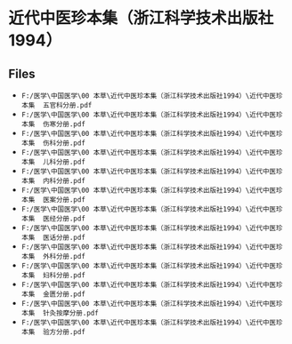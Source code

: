 # 近代中医珍本集（浙江科学技术出版社1994）

## Files

- `F:/医学\中国医学\00 本草\近代中医珍本集（浙江科学技术出版社1994）\近代中医珍本集  五官科分册.pdf`
- `F:/医学\中国医学\00 本草\近代中医珍本集（浙江科学技术出版社1994）\近代中医珍本集  伤寒分册.pdf`
- `F:/医学\中国医学\00 本草\近代中医珍本集（浙江科学技术出版社1994）\近代中医珍本集  伤科分册.pdf`
- `F:/医学\中国医学\00 本草\近代中医珍本集（浙江科学技术出版社1994）\近代中医珍本集  儿科分册.pdf`
- `F:/医学\中国医学\00 本草\近代中医珍本集（浙江科学技术出版社1994）\近代中医珍本集  内科分册.pdf`
- `F:/医学\中国医学\00 本草\近代中医珍本集（浙江科学技术出版社1994）\近代中医珍本集  医案分册.pdf`
- `F:/医学\中国医学\00 本草\近代中医珍本集（浙江科学技术出版社1994）\近代中医珍本集  医经分册.pdf`
- `F:/医学\中国医学\00 本草\近代中医珍本集（浙江科学技术出版社1994）\近代中医珍本集  医话分册.pdf`
- `F:/医学\中国医学\00 本草\近代中医珍本集（浙江科学技术出版社1994）\近代中医珍本集  外科分册.pdf`
- `F:/医学\中国医学\00 本草\近代中医珍本集（浙江科学技术出版社1994）\近代中医珍本集  妇科分册.pdf`
- `F:/医学\中国医学\00 本草\近代中医珍本集（浙江科学技术出版社1994）\近代中医珍本集  金匮分册.pdf`
- `F:/医学\中国医学\00 本草\近代中医珍本集（浙江科学技术出版社1994）\近代中医珍本集  针灸按摩分册.pdf`
- `F:/医学\中国医学\00 本草\近代中医珍本集（浙江科学技术出版社1994）\近代中医珍本集  验方分册.pdf`
